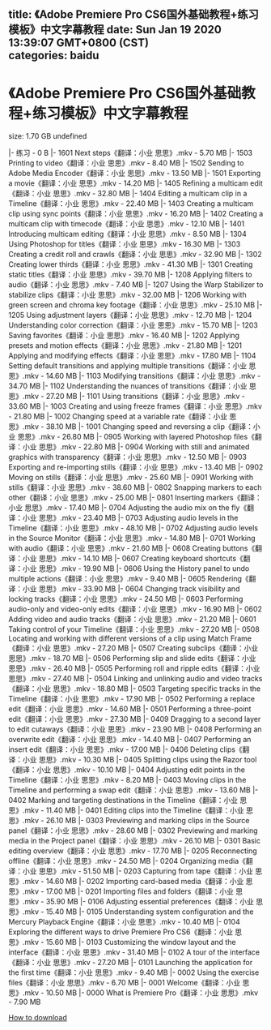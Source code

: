 
title: 《Adobe Premiere Pro CS6国外基础教程+练习模板》中文字幕教程
date: Sun Jan 19 2020 13:39:07 GMT+0800 (CST)    
categories: baidu
---

# 《Adobe Premiere Pro CS6国外基础教程+练习模板》中文字幕教程
size: 1.70 GB
 undefined
 
|- 练习 - 0 B
|- 1601 Next steps《翻译：小业 思思》.mkv - 5.70 MB
|- 1503 Printing to video《翻译：小业 思思》.mkv - 8.40 MB
|- 1502 Sending to Adobe Media Encoder《翻译：小业 思思》.mkv - 13.50 MB
|- 1501 Exporting a movie《翻译：小业 思思》.mkv - 14.20 MB
|- 1405 Refining a multicam edit《翻译：小业 思思》.mkv - 32.80 MB
|- 1404 Editing a multicam clip in a Timeline《翻译：小业 思思》.mkv - 22.40 MB
|- 1403 Creating a multicam clip using sync points《翻译：小业 思思》.mkv - 16.20 MB
|- 1402 Creating a multicam clip with timecode《翻译：小业 思思》.mkv - 12.10 MB
|- 1401 Introducing multicam editing《翻译：小业 思思》.mkv - 8.50 MB
|- 1304 Using Photoshop for titles《翻译：小业 思思》.mkv - 16.30 MB
|- 1303 Creating a credit roll and crawls《翻译：小业 思思》.mkv - 32.90 MB
|- 1302 Creating lower thirds《翻译：小业 思思》.mkv - 41.30 MB
|- 1301 Creating static titles《翻译：小业 思思》.mkv - 39.70 MB
|- 1208 Applying filters to audio《翻译：小业 思思》.mkv - 7.40 MB
|- 1207 Using the Warp Stabilizer to stabilize clips《翻译：小业 思思》.mkv - 32.00 MB
|- 1206 Working with green screen and chroma key footage《翻译：小业 思思》.mkv - 25.10 MB
|- 1205 Using adjustment layers《翻译：小业 思思》.mkv - 12.70 MB
|- 1204 Understanding color correction《翻译：小业 思思》.mkv - 15.70 MB
|- 1203 Saving favorites《翻译：小业 思思》.mkv - 16.40 MB
|- 1202 Applying presets and motion effects《翻译：小业 思思》.mkv - 21.80 MB
|- 1201 Applying and modifying effects《翻译：小业 思思》.mkv - 17.80 MB
|- 1104 Setting default transitions and applying multiple transitions《翻译：小业 思思》.mkv - 14.60 MB
|- 1103 Modifying transitions《翻译：小业 思思》.mkv - 34.70 MB
|- 1102 Understanding the nuances of transitions《翻译：小业 思思》.mkv - 27.20 MB
|- 1101 Using transitions《翻译：小业 思思》.mkv - 33.60 MB
|- 1003 Creating and using freeze frames《翻译：小业 思思》.mkv - 21.80 MB
|- 1002 Changing speed at a variable rate《翻译：小业 思思》.mkv - 38.10 MB
|- 1001 Changing speed and reversing a clip《翻译：小业 思思》.mkv - 26.80 MB
|- 0905 Working with layered Photoshop files《翻译：小业 思思》.mkv - 22.80 MB
|- 0904 Working with still and animated graphics with transparency《翻译：小业 思思》.mkv - 12.50 MB
|- 0903 Exporting and re-importing stills《翻译：小业 思思》.mkv - 13.40 MB
|- 0902 Moving on stills《翻译：小业 思思》.mkv - 25.60 MB
|- 0901 Working with stills《翻译：小业 思思》.mkv - 38.60 MB
|- 0802 Snapping markers to each other《翻译：小业 思思》.mkv - 25.00 MB
|- 0801 Inserting markers《翻译：小业 思思》.mkv - 17.40 MB
|- 0704 Adjusting the audio mix on the fly《翻译：小业 思思》.mkv - 23.40 MB
|- 0703 Adjusting audio levels in the Timeline《翻译：小业 思思》.mkv - 48.10 MB
|- 0702 Adjusting audio levels in the Source Monitor《翻译：小业 思思》.mkv - 14.80 MB
|- 0701 Working with audio《翻译：小业 思思》.mkv - 21.60 MB
|- 0608 Creating buttons《翻译：小业 思思》.mkv - 14.10 MB
|- 0607 Creating keyboard shortcuts《翻译：小业 思思》.mkv - 19.90 MB
|- 0606 Using the History panel to undo multiple actions《翻译：小业 思思》.mkv - 9.40 MB
|- 0605 Rendering《翻译：小业 思思》.mkv - 33.90 MB
|- 0604 Changing track visibility and locking tracks《翻译：小业 思思》.mkv - 24.50 MB
|- 0603 Performing audio-only and video-only edits《翻译：小业 思思》.mkv - 16.90 MB
|- 0602 Adding video and audio tracks《翻译：小业 思思》.mkv - 21.20 MB
|- 0601 Taking control of your Timeline《翻译：小业 思思》.mkv - 27.20 MB
|- 0508 Locating and working with different versions of a clip using Match Frame《翻译：小业 思思》.mkv - 27.20 MB
|- 0507 Creating subclips《翻译：小业 思思》.mkv - 18.70 MB
|- 0506 Performing slip and slide edits《翻译：小业 思思》.mkv - 26.40 MB
|- 0505 Performing roll and ripple edits《翻译：小业 思思》.mkv - 27.40 MB
|- 0504 Linking and unlinking audio and video tracks《翻译：小业 思思》.mkv - 18.80 MB
|- 0503 Targeting specific tracks in the Timeline《翻译：小业 思思》.mkv - 17.90 MB
|- 0502 Performing a replace edit《翻译：小业 思思》.mkv - 14.60 MB
|- 0501 Performing a three-point edit《翻译：小业 思思》.mkv - 27.30 MB
|- 0409 Dragging to a second layer to edit cutaways《翻译：小业 思思》.mkv - 23.90 MB
|- 0408 Performing an overwrite edit《翻译：小业 思思》.mkv - 14.40 MB
|- 0407 Performing an insert edit《翻译：小业 思思》.mkv - 17.00 MB
|- 0406 Deleting clips《翻译：小业 思思》.mkv - 10.30 MB
|- 0405 Splitting clips using the Razor tool《翻译：小业 思思》.mkv - 10.10 MB
|- 0404 Adjusting edit points in the Timeline《翻译：小业 思思》.mkv - 8.20 MB
|- 0403 Moving clips in the Timeline and performing a swap edit《翻译：小业 思思》.mkv - 13.60 MB
|- 0402 Marking and targeting destinations in the Timeline《翻译：小业 思思》.mkv - 11.40 MB
|- 0401 Editing clips into the Timeline《翻译：小业 思思》.mkv - 26.10 MB
|- 0303 Previewing and marking clips in the Source panel《翻译：小业 思思》.mkv - 28.60 MB
|- 0302 Previewing and marking media in the Project panel《翻译：小业 思思》.mkv - 26.10 MB
|- 0301 Basic editing overview《翻译：小业 思思》.mkv - 17.70 MB
|- 0205 Reconnecting offline《翻译：小业 思思》.mkv - 24.50 MB
|- 0204 Organizing media《翻译：小业 思思》.mkv - 51.50 MB
|- 0203 Capturing from tape《翻译：小业 思思》.mkv - 14.60 MB
|- 0202 Importing card-based media《翻译：小业 思思》.mkv - 17.00 MB
|- 0201 Importing files and folders《翻译：小业 思思》.mkv - 35.90 MB
|- 0106 Adjusting essential preferences《翻译：小业 思思》.mkv - 15.40 MB
|- 0105 Understanding system configuration and the Mercury Playback Engine《翻译：小业 思思》.mkv - 10.40 MB
|- 0104 Exploring the different ways to drive Premiere Pro CS6《翻译：小业 思思》.mkv - 15.60 MB
|- 0103 Customizing the window layout and the interface《翻译：小业 思思》.mkv - 31.40 MB
|- 0102 A tour of the interface《翻译：小业 思思》.mkv - 27.20 MB
|- 0101 Launching the application for the first time《翻译：小业 思思》.mkv - 9.40 MB
|- 0002 Using the exercise files《翻译：小业 思思》.mkv - 6.70 MB
|- 0001 Welcome《翻译：小业 思思》.mkv - 10.50 MB
|- 0000 What is Premiere Pro《翻译：小业 思思》.mkv - 7.90 MB

[How to download](https://bpcam.bemobtrk.com/go/2ceec3aa-1ca2-46d6-b9ff-aaa5c184517c?jno=4928)